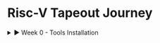 # Risc-V Tapeout Journey

<details>
  <summary>► Week 0 - Tools Installation</summary>
  
  This section documents the setup of the essential open-source EDA toolchain.
  
  ---
  
  ### Icarus Verilog (iverilog) Installation
  
  Icarus Verilog is an open-source Verilog simulator used to compile and test Verilog code.
  
  **Command Used:**
  ```bash
  sudo apt-get install iverilog

![Screenshot](WhatsApp%20Image%202025-09-19%20at%202.50.10%20PM.jpeg)
